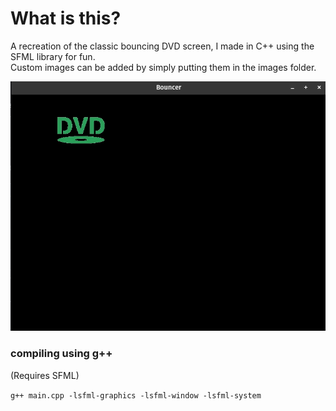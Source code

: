 # What is this?
A recreation of the classic bouncing DVD screen, I made in C++ using the SFML library for fun.  
Custom images can be added by simply putting them in the images folder.

![alt text](https://github.com/gifcha/dvd_bouncer/blob/main/image.png?raw=true)

### compiling using g++
(Requires SFML)  

```g++ main.cpp -lsfml-graphics -lsfml-window -lsfml-system```  

